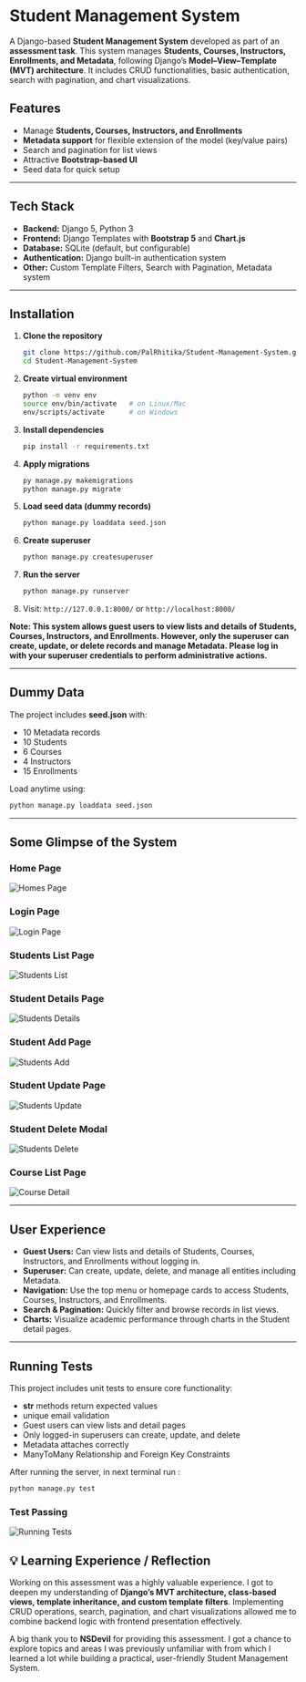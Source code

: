 # Student Management System

A Django-based **Student Management System** developed as part of an **assessment task**.
This system manages **Students, Courses, Instructors, Enrollments, and Metadata**, following Django’s **Model–View–Template (MVT) architecture**.
It includes CRUD functionalities, basic authentication, search with pagination, and chart visualizations.



## Features
- Manage **Students, Courses, Instructors, and Enrollments**
- **Metadata support** for flexible extension of the model (key/value pairs)
- Search and pagination for list views
- Attractive **Bootstrap-based UI**
- Seed data for quick setup

---

## Tech Stack
- **Backend:** Django 5, Python 3
- **Frontend:** Django Templates with **Bootstrap 5** and **Chart.js**
- **Database:** SQLite (default, but configurable)
- **Authentication:** Django built-in authentication system
- **Other:** Custom Template Filters, Search with Pagination, Metadata system

---

## Installation

1. **Clone the repository**
   ```bash
   git clone https://github.com/PalRhitika/Student-Management-System.git
   cd Student-Management-System
   ```

2. **Create virtual environment**
   ```bash
   python -m venv env
   source env/bin/activate   # on Linux/Mac
   env/scripts/activate      # on Windows
   ```

3. **Install dependencies**
   ```bash
   pip install -r requirements.txt
   ```

4. **Apply migrations**
   ```bash
   py manage.py makemigrations
   python manage.py migrate
   ```

5. **Load seed data (dummy records)**
   ```bash
   python manage.py loaddata seed.json
   ```

6. **Create superuser**
   ```bash
   python manage.py createsuperuser
   ```

7. **Run the server**
   ```bash
   python manage.py runserver
   ```

8. Visit: `http://127.0.0.1:8000/` or `http://localhost:8000/`

**Note: This system allows guest users to view lists and details of Students, Courses, Instructors, and Enrollments. However, only the superuser can create, update, or delete records and manage Metadata. Please log in with your superuser credentials to perform administrative actions.**

---

##  Dummy Data
The project includes **seed.json** with:
- 10 Metadata records
- 10 Students
- 6 Courses
- 4 Instructors
- 15 Enrollments

Load anytime using:
```bash
python manage.py loaddata seed.json
```
---

## Some Glimpse of the System

### Home Page
![Homes Page](screenshots/homepage.PNG)


### Login Page
![Login Page](screenshots/login.PNG)

### Students List Page
![Students List](screenshots/studentlist.PNG)

### Student Details Page
![Students Details](screenshots/studentdetails.PNG)

### Student Add Page
![Students Add](screenshots/studentadd.PNG)

### Student Update Page
![Students Update](screenshots/studentupdate.PNG)

### Student Delete Modal
![Students Delete](screenshots/studentdeletmodal.PNG)

### Course List Page
![Course Detail](screenshots/courselist.PNG)


---
##  User Experience

- **Guest Users:** Can view lists and details of Students, Courses, Instructors, and Enrollments without logging in.
- **Superuser:** Can create, update, delete, and manage all entities including Metadata.
- **Navigation:** Use the top menu or homepage cards to access Students, Courses, Instructors, and Enrollments.
- **Search & Pagination:** Quickly filter and browse records in list views.
- **Charts:** Visualize academic performance through charts in the Student detail pages.

---

##  Running Tests
This project includes unit tests to ensure core functionality:
- __str__ methods return expected values
- unique email validation
- Guest users can view lists and detail pages
- Only logged-in superusers can create, update, and delete
- Metadata attaches correctly
- ManyToMany Relationship and Foreign Key Constraints

After running the server, in next terminal run :
```bash
python manage.py test
```
 ### Test Passing
![Running Tests](screenshots/testpass.PNG)

## 💡 Learning Experience / Reflection

Working on this assessment was a highly valuable experience. I got to deepen my understanding of **Django’s MVT architecture, class-based views, template inheritance, and custom template filters**. Implementing CRUD operations, search, pagination, and chart visualizations allowed me to combine backend logic with frontend presentation effectively.

A big thank you to **NSDevil** for providing this assessment. I got a chance to  explore topics and areas I was previously unfamiliar with from which I learned a lot while building a practical, user-friendly Student Management System.
